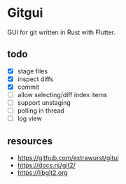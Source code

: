 # Gitgui

GUI for git written in Rust with Flutter.

## todo

* [x] stage files
* [x] inspect diffs
* [x] commit
* [ ] allow selecting/diff index items
* [ ] support unstaging
* [ ] polling in thread
* [ ] log view

## resources

* <https://github.com/extrawurst/gitui>
* <https://docs.rs/git2/>
* <https://libgit2.org>
